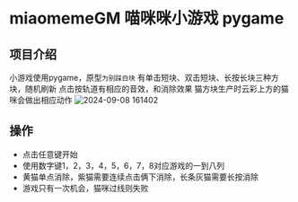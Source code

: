 # miaomemeGM 喵咪咪小游戏 pygame
## 项目介绍 
小游戏使用pygame，原型`为别踩白块`
有单击短块、双击短块、长按长块三种方块，随机刷新
点击按轨道有相应的音效，和消除效果
猫方块生产时云彩上方的猫咪会做出相应动作
![2024-09-08 161402](https://github.com/user-attachments/assets/0c357676-915c-47d0-b555-ae6764a6f3a5)

## 操作
- 点击任意键开始
- 使用数字键1，2，3，4，5，6，7，8对应游戏的一到八列
- 黄猫单点消除，紫猫需要连续点击俩下消除，长条灰猫需要长按消除
- 游戏只有一次机会，猫咪过线则失败

